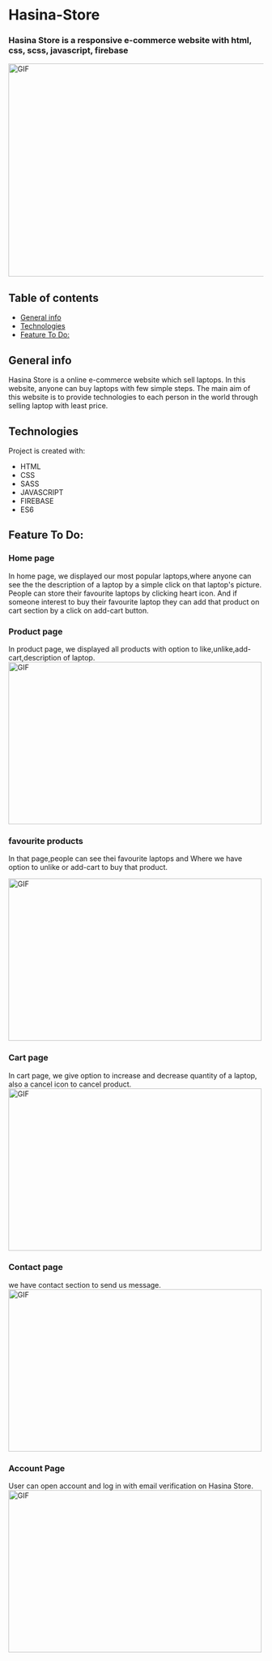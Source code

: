 # Hasina-Store
### Hasina Store is a responsive e-commerce website with html, css, scss, javascript, firebase
 <img align="center" alt="GIF" src="https://user-images.githubusercontent.com/97860664/152707428-5c7241d9-0909-421f-b4d6-4095b4e2aae2.png" width="700" height="420" />

## Table of contents
* [General info](#general-info)
* [Technologies](#technologies)
* [Feature To Do:](#feature-to-do)



## General info
Hasina Store is a online e-commerce website which sell laptops. In this website, anyone can buy laptops with few simple steps. The main aim of this website is to provide technologies to each person in the world through selling laptop with least price.
## Technologies
  Project is created with:
* HTML
* CSS
* SASS
* JAVASCRIPT
* FIREBASE
* ES6

## Feature To Do:

### Home page
In home page, we displayed our most popular laptops,where anyone can see the the description of a laptop by a simple click on that laptop's picture. People can store their favourite laptops by clicking heart icon. And if someone interest to buy their favourite laptop they can add that product on cart section by a click on add-cart button.
### Product page
In product page, we displayed all products with option to like,unlike,add-cart,description of laptop.
 <img align="center" alt="GIF" src="https://user-images.githubusercontent.com/97860664/152711121-cfbee671-59d6-48ed-a9f2-801829797091.png" width="500" height="320" />

### favourite products
In that page,people can see thei  favourite laptops and Where we have option to unlike or add-cart to buy that product.

<img align="center" alt="GIF" src="https://user-images.githubusercontent.com/97860664/152711216-784fe4a5-03c8-4f39-87a0-8d92b9ac16c5.png" width="500" height="320" />

### Cart page
In cart page, we give option to increase and decrease quantity of a laptop, also a cancel icon to cancel product.
<img align="center" alt="GIF" src="https://user-images.githubusercontent.com/97860664/152711270-c9598400-68fb-4bc6-8140-a98559bec9a6.png" width="500" height="320" />

### Contact page
we have contact section to send us message.
<img align="center" alt="GIF" src="https://user-images.githubusercontent.com/97860664/152711172-070d3918-51d7-40fd-9658-7836e001f609.png" width="500" height="320" />
### Account Page
User can open account and log in with email verification on Hasina Store.
<img align="center" alt="GIF" src="https://user-images.githubusercontent.com/97860664/152711778-e27977ae-cbdf-4900-83e4-d13d3459f808.png" width="500" height="320" />


